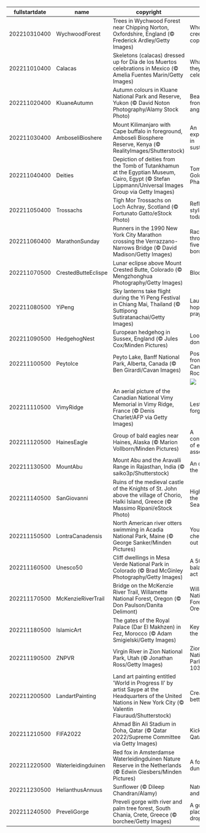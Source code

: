 |fullstartdate|name|copyright|title|image|
|--|--|--|--|--|
202210310400|WychwoodForest|Trees in Wychwood Forest near Chipping Norton, Oxfordshire, England (© Frederick Ardley/Getty Images)|Who's in this creepy copse?|![](/en-CA/2022/11/202210310400WychwoodForest.jpg)|
202211010400|Calacas|Skeletons (calacas) dressed up for Día de los Muertos celebrations in Mexico (© Amelia Fuentes Marin/Getty Images)|What are they celebrating?|![](/en-CA/2022/11/202211010400Calacas.jpg)|
202211020400|KluaneAutumn|Autumn colours in Kluane National Park and Reserve, Yukon (© David Noton Photography/Alamy Stock Photo)|Beautiful from all angles|![](/en-CA/2022/11/202211020400KluaneAutumn.jpg)|
202211030400|AmboseliBioshere|Mount Kilimanjaro with Cape buffalo in foreground, Amboseli Biosphere Reserve, Kenya (© RealityImages/Shutterstock)|An experiment in sustainability|![](/en-CA/2022/11/202211030400AmboseliBioshere.jpg)|
202211040400|Deities|Depiction of deities from the Tomb of Tutankhamun at the Egyptian Museum, Cairo, Egypt (© Stefan Lippmann/Universal Images Group via Getty Images)|Tomb of the Golden Pharaoh|![](/en-CA/2022/11/202211040400Deities.jpg)|
202211050400|Trossachs|Tigh Mor Trossachs on Loch Achray, Scotland (© Fortunato Gatto/eStock Photo)|Reflecting its stylish past today|![](/en-CA/2022/11/202211050400Trossachs.jpg)|
202211060400|MarathonSunday|Runners in the 1990 New York City Marathon crossing the Verrazzano-Narrows Bridge (© David Madison/Getty Images)|Racing through the five boroughs|![](/en-CA/2022/11/202211060400MarathonSunday.jpg)|
202211070500|CrestedButteEclispe|Lunar eclipse above Mount Crested Butte, Colorado (© Mengzhonghua Photography/Getty Images)|Blood moon|![](/en-CA/2022/11/202211070500CrestedButteEclispe.jpg)|
202211080500|YiPeng|Sky lanterns take flight during the Yi Peng Festival in Chiang Mai, Thailand (© Suttipong Sutiratanachai/Getty Images)|Launching hopes and prayers|![](/en-CA/2022/11/202211080500YiPeng.jpg)|
202211090500|HedgehogNest|European hedgehog in Sussex, England (© Jules Cox/Minden Pictures)|Look, but don’t touch|![](/en-CA/2022/11/202211090500HedgehogNest.jpg)|
202211100500|PeytoIce|Peyto Lake, Banff National Park, Alberta, Canada (© Ben Girardi/Cavan Images)|Postcard from the Canadian Rockies|![](/en-CA/2022/11/202211100500PeytoIce.jpg)|
||||![](/en-CA/2022/11/.jpg)|
202211110500|VimyRidge|An aerial picture of the Canadian National Vimy Memorial in Vimy Ridge, France (© Denis Charlet/AFP via Getty Images)|Lest we forget|![](/en-CA/2022/11/202211110500VimyRidge.jpg)|
202211120500|HainesEagle|Group of bald eagles near Haines, Alaska (© Marion Vollborn/Minden Pictures)|A convocation of eagles assembles|![](/en-CA/2022/11/202211120500HainesEagle.jpg)|
202211130500|MountAbu|Mount Abu and the Aravalli Range in Rajasthan, India (© saiko3p/Shutterstock)|An oasis in the desert|![](/en-CA/2022/11/202211130500MountAbu.jpg)|
202211140500|SanGiovanni|Ruins of the medieval castle of the Knights of St. John above the village of Chorio, Halki Island, Greece (© Massimo Ripani/eStock Photo)|High above the Aegean Sea|![](/en-CA/2022/11/202211140500SanGiovanni.jpg)|
202211150500|LontraCanadensis|North American river otters swimming in Acadia National Park, Maine (© George Sanker/Minden Pictures)|You 'otter' check this out|![](/en-CA/2022/11/202211150500LontraCanadensis.jpg)|
202211160500|Unesco50|Cliff dwellings in Mesa Verde National Park in Colorado (© Brad McGinley Photography/Getty Images)|A 50-year balancing act|![](/en-CA/2022/11/202211160500Unesco50.jpg)|
202211170500|McKenzieRiverTrail|Bridge on the McKenzie River Trail, Willamette National Forest, Oregon (© Don Paulson/Danita Delimont)|Willamette National Forest, Oregon|![](/en-CA/2022/11/202211170500McKenzieRiverTrail.jpg)|
202211180500|IslamicArt|The gates of the Royal Palace (Dar El Makhzen) in Fez, Morocco (© Adam Smigielski/Getty Images)|Keyholes to the kingdom|![](/en-CA/2022/11/202211180500IslamicArt.jpg)|
202211190500|ZNPVR|Virgin River in Zion National Park, Utah (© Jonathan Ross/Getty Images)|Zion National Park turns 103|![](/en-CA/2022/11/202211190500ZNPVR.jpg)|
202211200500|LandartPainting|Land art painting entitled 'World in Progress II' by artist Saype at the Headquarters of the United Nations in New York City (© Valentin Flauraud/Shutterstock)|Creating a better world|![](/en-CA/2022/11/202211200500LandartPainting.jpg)|
202211210500|FIFA2022|Ahmad Bin Ali Stadium in Doha, Qatar (© Qatar 2022/Supreme Committee via Getty Images)|Kickoff in Qatar|![](/en-CA/2022/11/202211210500FIFA2022.jpg)|
202211220500|Waterleidingduinen|Red fox in Amsterdamse Waterleidingduinen Nature Reserve in the Netherlands (© Edwin Giesbers/Minden Pictures)|A fox in the dunes|![](/en-CA/2022/11/202211220500Waterleidingduinen.jpg)|
202211230500|HelianthusAnnuus|Sunflower (© Dileep Chandran/Alamy)|Nature, art, and...math?|![](/en-CA/2022/11/202211230500HelianthusAnnuus.jpg)|
202211240500|PreveliGorge|Preveli gorge with river and palm tree forest, South Chania, Crete, Greece (© borchee/Getty Images)|A gorge-ous place to drop in|![](/en-CA/2022/11/202211240500PreveliGorge.jpg)|
